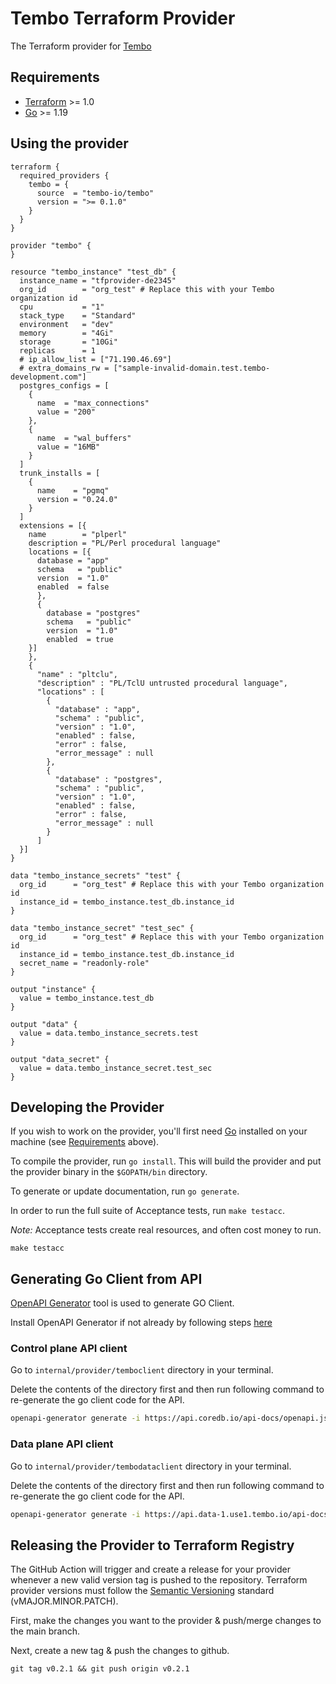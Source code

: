 # Tembo Terraform Provider

The Terraform provider for [Tembo](https://tembo.io/)

## Requirements

- [Terraform](https://developer.hashicorp.com/terraform/downloads) >= 1.0
- [Go](https://golang.org/doc/install) >= 1.19

## Using the provider

```
terraform {
  required_providers {
    tembo = {
      source  = "tembo-io/tembo"
      version = ">= 0.1.0"
    }
  }
}

provider "tembo" {
}

resource "tembo_instance" "test_db" {
  instance_name = "tfprovider-de2345"
  org_id        = "org_test" # Replace this with your Tembo organization id
  cpu           = "1"
  stack_type    = "Standard"
  environment   = "dev"
  memory        = "4Gi"
  storage       = "10Gi"
  replicas      = 1
  # ip_allow_list = ["71.190.46.69"]
  # extra_domains_rw = ["sample-invalid-domain.test.tembo-development.com"]
  postgres_configs = [
    {
      name  = "max_connections"
      value = "200"
    },
    {
      name  = "wal_buffers"
      value = "16MB"
    }
  ]
  trunk_installs = [
    {
      name    = "pgmq"
      version = "0.24.0"
    }
  ]
  extensions = [{
    name        = "plperl"
    description = "PL/Perl procedural language"
    locations = [{
      database = "app"
      schema   = "public"
      version  = "1.0"
      enabled  = false
      },
      {
        database = "postgres"
        schema   = "public"
        version  = "1.0"
        enabled  = true
    }]
    },
    {
      "name" : "pltclu",
      "description" : "PL/TclU untrusted procedural language",
      "locations" : [
        {
          "database" : "app",
          "schema" : "public",
          "version" : "1.0",
          "enabled" : false,
          "error" : false,
          "error_message" : null
        },
        {
          "database" : "postgres",
          "schema" : "public",
          "version" : "1.0",
          "enabled" : false,
          "error" : false,
          "error_message" : null
        }
      ]
  }]
}

data "tembo_instance_secrets" "test" {
  org_id      = "org_test" # Replace this with your Tembo organization id
  instance_id = tembo_instance.test_db.instance_id
}

data "tembo_instance_secret" "test_sec" {
  org_id      = "org_test" # Replace this with your Tembo organization id
  instance_id = tembo_instance.test_db.instance_id
  secret_name = "readonly-role"
}

output "instance" {
  value = tembo_instance.test_db
}

output "data" {
  value = data.tembo_instance_secrets.test
}

output "data_secret" {
  value = data.tembo_instance_secret.test_sec
}
```

## Developing the Provider

If you wish to work on the provider, you'll first need [Go](http://www.golang.org) installed on your machine (see [Requirements](#requirements) above).

To compile the provider, run `go install`. This will build the provider and put the provider binary in the `$GOPATH/bin` directory.

To generate or update documentation, run `go generate`.

In order to run the full suite of Acceptance tests, run `make testacc`.

*Note:* Acceptance tests create real resources, and often cost money to run.

```shell
make testacc
```

## Generating Go Client from API

[OpenAPI Generator](https://openapi-generator.tech/) tool is used to generate GO Client.

Install OpenAPI Generator if not already by following steps [here](https://openapi-generator.tech/docs/installation)

### Control plane API client

Go to `internal/provider/temboclient` directory in your terminal.

Delete the contents of the directory first and then run following command to re-generate the go client code for the API.

```bash
openapi-generator generate -i https://api.coredb.io/api-docs/openapi.json  -g go -o . --additional-properties=packageName=temboclient
```

### Data plane API client

Go to `internal/provider/tembodataclient` directory in your terminal.

Delete the contents of the directory first and then run following command to re-generate the go client code for the API.

```bash
openapi-generator generate -i https://api.data-1.use1.tembo.io/api-docs/openapi.json  -g go -o . --additional-properties=packageName=tembodataclient
```

## Releasing the Provider to Terraform Registry

The GitHub Action will trigger and create a release for your provider whenever a new valid version tag is pushed to the repository. Terraform provider versions must follow the [Semantic Versioning](https://semver.org/) standard (vMAJOR.MINOR.PATCH).

First, make the changes you want to the provider & push/merge changes to the main branch.

Next, create a new tag & push the changes to github.

```shell
git tag v0.2.1 && git push origin v0.2.1
```